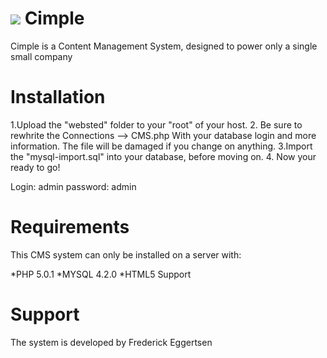 ﻿<a href="http://gazunga.net/in/?v=cimplelogo.png"><img src="http://gazunga.net/in/thumbs/cimplelogo.png" border="0"></a>
Cimple
======
Cimple is a Content Management System, designed to power only a single small company


Installation
===

1.Upload the "websted" folder to your "root" of your host.
2. Be sure to rewhrite the Connections --> CMS.php With your database login and more information.
The file will be damaged if you change on anything.
3.Import the "mysql-import.sql" into your database, before moving on.
4. Now your ready to go!

Login: admin password: admin

Requirements
===
This CMS system can only be installed on a server with:

*PHP 5.0.1
*MYSQL 4.2.0
*HTML5 Support

Support
==
The system is developed by Frederick Eggertsen

